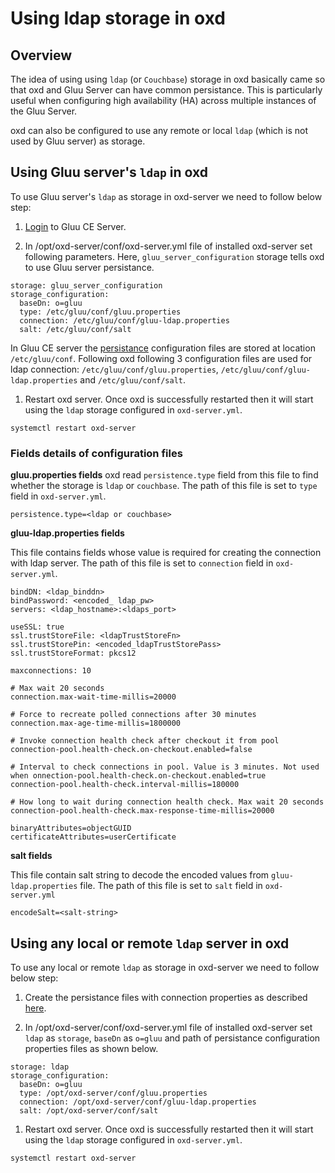 # Using ldap storage in oxd

## Overview

The idea of using using `ldap` (or `Couchbase`) storage in oxd basically came so that oxd and Gluu Server can have common persistance. This is particularly useful when configuring high availability (HA) across multiple instances of the Gluu Server. 

oxd can also be configured to use any remote or local `ldap` (which is not used by Gluu server) as storage.

## Using Gluu server's `ldap` in oxd

To use Gluu server's `ldap` as storage in oxd-server we need to follow below step:

1. [Login](https://www.gluu.org/docs/gluu-server/installation-guide/install-ubuntu/#start-the-server-and-log-in) to Gluu CE Server.

1. In /opt/oxd-server/conf/oxd-server.yml file of installed oxd-server set following parameters. Here, `gluu_server_configuration` storage tells oxd to use Gluu server persistance. 

  ```
  storage: gluu_server_configuration
  storage_configuration:
    baseDn: o=gluu
    type: /etc/gluu/conf/gluu.properties
    connection: /etc/gluu/conf/gluu-ldap.properties
    salt: /etc/gluu/conf/salt
  ```
  
In Gluu CE server the [persistance](https://www.gluu.org/docs/gluu-server/reference/persistence) configuration files are stored at location `/etc/gluu/conf`. Following oxd following 3 configuration files are used for ldap connection: `/etc/gluu/conf/gluu.properties`, `/etc/gluu/conf/gluu-ldap.properties` and `/etc/gluu/conf/salt`.
  
1. Restart oxd server. Once oxd is successfully restarted then it will start using the `ldap` storage configured in `oxd-server.yml`.

  ```
  systemctl restart oxd-server
  ```

### Fields details of configuration files

**gluu.properties fields**
oxd read `persistence.type` field from this file to find whether the storage is `ldap` or `couchbase`. The path of this file is set to `type` field in `oxd-server.yml`.

```
persistence.type=<ldap or couchbase>
```

**gluu-ldap.properties fields**

This file contains fields whose value is required for creating the connection with ldap server. The path of this file is set to `connection` field in `oxd-server.yml`.

```
bindDN: <ldap_binddn>
bindPassword: <encoded_ ldap_pw>
servers: <ldap_hostname>:<ldaps_port>

useSSL: true
ssl.trustStoreFile: <ldapTrustStoreFn>
ssl.trustStorePin: <encoded_ldapTrustStorePass>
ssl.trustStoreFormat: pkcs12

maxconnections: 10

# Max wait 20 seconds
connection.max-wait-time-millis=20000

# Force to recreate polled connections after 30 minutes
connection.max-age-time-millis=1800000

# Invoke connection health check after checkout it from pool
connection-pool.health-check.on-checkout.enabled=false

# Interval to check connections in pool. Value is 3 minutes. Not used when onnection-pool.health-check.on-checkout.enabled=true
connection-pool.health-check.interval-millis=180000

# How long to wait during connection health check. Max wait 20 seconds
connection-pool.health-check.max-response-time-millis=20000

binaryAttributes=objectGUID
certificateAttributes=userCertificate
```

**salt fields**

This file contain salt string to decode the encoded values from `gluu-ldap.properties` file. The path of this file is set to `salt` field in `oxd-server.yml`

```
encodeSalt=<salt-string>
```

## Using any local or remote `ldap` server in oxd

To use any local or remote `ldap` as storage in oxd-server we need to follow below step:

1. Create the persistance files with connection properties as described [here](/#fields-details-of-configuration-files).

1. In /opt/oxd-server/conf/oxd-server.yml file of installed oxd-server set `ldap` as `storage`, `baseDn` as `o=gluu` and path of persistance configuration properties files as shown below. 

  ```
  storage: ldap
  storage_configuration:
    baseDn: o=gluu
    type: /opt/oxd-server/conf/gluu.properties
    connection: /opt/oxd-server/conf/gluu-ldap.properties
    salt: /opt/oxd-server/conf/salt
  ```


1. Restart oxd server. Once oxd is successfully restarted then it will start using the `ldap` storage configured in `oxd-server.yml`.

  ```
  systemctl restart oxd-server
  ```
